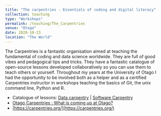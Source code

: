 ```yaml
---
title: "The carpentries - Essentials of coding and digital literacy"
collection: teaching
type: "Workshops"
permalink: /teaching/The_Carpentries
venue: "Otago"
date: 2020-10-23
location: "The World"
---
```


The Carpentries is a fantastic organisation aimed at teaching the fundamental of coding and data science worldwide. They are full of good vibes and pedagogical tips and tricks. They have a fantastic catalogue of open-source lessons developed collaboratively so you can use them to teach others or yourself. Throughout my years at the University of Otago I had the opportunity to be involved both as a helper and as a certified Carpentries instructor in workshops teaching the basics of Git, the unix command line, Python and R.

* Catalogue of lessons: [Data carpentry](https://datacarpentry.org/lessons/) \| [Software Carpentry](https://software-carpentry.org/lessons/)
* [ Otago Carpentries : What is coming up at Otago?](https://otagocarpentries.github.io/)
* [https://carpentries.org/](https://carpentries.org/)
